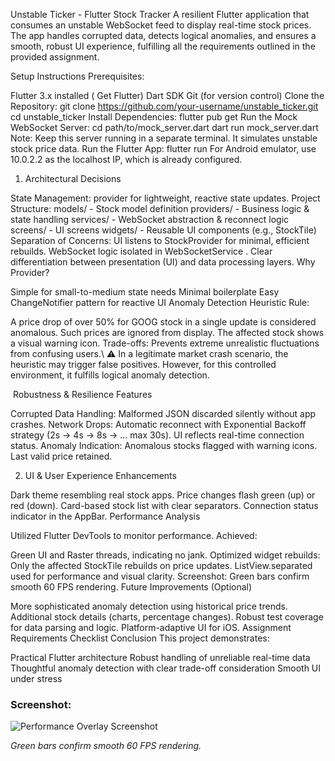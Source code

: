Unstable Ticker - Flutter Stock Tracker
 A resilient Flutter application that consumes an unstable WebSocket feed to display real-time stock prices.
 The app handles corrupted data, detects logical anomalies, and ensures a smooth, robust UI experience,
 fulfilling all the requirements outlined in the provided assignment.
 
  Setup Instructions
 Prerequisites:

Flutter 3.x installed (
 Get Flutter)
 Dart SDK
 Git (for version control)
 Clone the Repository:
 git clone https://github.com/your-username/unstable_ticker.git
 cd unstable_ticker
 Install Dependencies:
 flutter pub get
 Run the Mock WebSocket Server:
 cd path/to/mock_server.dart
 dart run mock_server.dart
 Note: Keep this server running in a separate terminal. It simulates unstable stock price data.
 Run the Flutter App:
 flutter run
 For Android emulator, use 
10.0.2.2 as the localhost IP, which is already configured.

1.  Architectural Decisions

State Management:
 provider for lightweight, reactive state updates.
 Project Structure:
 models/ - Stock model definition
 providers/ - Business logic & state handling
 services/ - WebSocket abstraction & reconnect logic
 screens/ - UI screens
 widgets/ - Reusable UI components (e.g., StockTile)
 Separation of Concerns:
 UI listens to 
StockProvider for minimal, efficient rebuilds.
 WebSocket logic isolated in 
WebSocketService .
 Clear differentiation between presentation (UI) and data processing layers.
 Why Provider?

Simple for small-to-medium state needs
 Minimal boilerplate
 Easy 
ChangeNotifier pattern for reactive UI
 Anomaly Detection Heuristic
 Rule:

A price drop of over 50% for 
GOOG stock in a single update is considered anomalous.
 Such prices are ignored from display.
 The affected stock shows a visual warning icon.
 Trade-offs:
Prevents extreme unrealistic fluctuations from confusing users.\ ⚠️ In a legitimate market crash
 scenario, the heuristic may trigger false positives. However, for this controlled environment, it fulfills logical
 anomaly detection.
 
 ️ Robustness & Resilience Features

Corrupted Data Handling:
 Malformed JSON discarded silently without app crashes.
 Network Drops:
 Automatic reconnect with Exponential Backoff strategy (2s → 4s → 8s → ... max 30s).
 UI reflects real-time connection status.
 Anomaly Indication:
 Anomalous stocks flagged with warning icons.
 Last valid price retained.

2. UI & User Experience Enhancements


Dark theme resembling real stock apps.
 Price changes flash green (up) or red (down).
 Card-based stock list with clear separators.
 Connection status indicator in the AppBar.
Performance Analysis


Utilized Flutter DevTools to monitor performance.
 Achieved:

Green UI and Raster threads, indicating no jank.
 Optimized widget rebuilds:
 Only the affected StockTile rebuilds on price updates.
 ListView.separated used for performance and visual clarity.
 Screenshot:
 Green bars confirm smooth 60 FPS rendering.
 Future Improvements (Optional)

More sophisticated anomaly detection using historical price trends.
 Additional stock details (charts, percentage changes).
 Robust test coverage for data parsing and logic.
 Platform-adaptive UI for iOS.
 Assignment Requirements Checklist
Conclusion
 This project demonstrates:

Practical Flutter architecture
 Robust handling of unreliable real-time data
 Thoughtful anomaly detection with clear trade-off consideration
 Smooth UI under stress
### Screenshot:

![Performance Overlay Screenshot](assets/performance_screenshot.png)

*Green bars confirm smooth 60 FPS rendering.*
